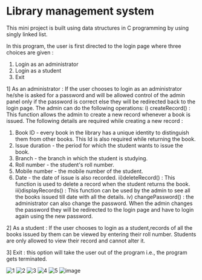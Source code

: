 # Library management system

This mini project is built using data structures in C programming by using singly linked list.

In this program, the user is first directed to the login page where three choices are given :
1.	Login as an administrator
2.	Login as a student
3.	Exit

1] As an administrator : If the user chooses to login as an administrator he/she is asked for a password and will be allowed control of the admin panel only if the password is correct else they will be redirected back to the login page.
The admin can do the following operations:
i) createRecord() : This function allows the admin to create a new record whenever a book is issued. The following details are required while creating a new record :
1.	Book ID - every book in the library has a unique identity to distinguish them from other books. This Id is also required while returning the book.
2.	Issue duration - the period for which the student wants to issue the book.
3.	Branch - the branch in which the student is studying.
4.	Roll number - the student's roll number.
5.	Mobile number - the mobile number of the student.
6.	Date - the date of issue is also recorded.
ii)deleteRecord() : This function is used to delete a record when the student returns the book.
iii)displayRecords() : This function can be used by the admin to see all the books issued till date with all the details.
iv) changePassword() : the administrator can also change the password. When the admin changes the password they will be redirected to the login page and have to login again using the new password.

2] As a student : If the user chooses to login as a student,records of all the books issued by them can be viewed by entering their roll number. Students are only allowed to view their record and cannot alter it.

3] Exit : this option will take the user out of the program i.e., the program gets terminated.

![1](https://drive.google.com/file/d/1uUeEp6q-MaIEnOAU4mYvlodcYWsw6--f/view?usp=sharing)
![2](https://drive.google.com/file/d/1ebQeaDAHxZXKq2JbiUvB_IyF8fzLjsE-/view?usp=sharing)
![3](https://drive.google.com/file/d/1l36Nf3OyEJzQXKSjOgnyC-jzsQlVuWwZ/view?usp=sharing)
![4](https://drive.google.com/file/d/1FbBlPQVSzMQ1_8-CaeiWwlyQlHBam7jL/view?usp=sharing)
![5](https://drive.google.com/file/d/1On-kL9u4JClXOC0i9rZPU8CRtxXNGyat/view?usp=sharing)
![image](https://drive.google.com/uc?export=view&id=1913oZeBZPBNiUuk8gu3ZSbLBA2l_VQtG)

